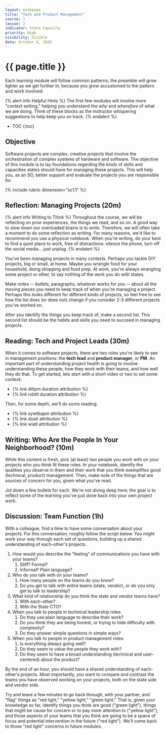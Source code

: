 ```yaml
---
layout: widepage
title: "Tech and Product Management"
course: 1
lesson: 2
indicator: State Capacity
priority: High
visibility: Visible
date: October 8, 2020
---
```


# {{ page.title }}

Each learning module will follow common patterns; the preamble will grow lighter as we get further in, because you grow accustomed to the pattern and work involved. 

{% alert info Helpful Hints %}
The first few modules will involve more "context setting," helping you understand the <i>why</i> and <i>wherefore</i> of what we are doing. Think of these blocks as the instructor whispering suggestions to help keep you on track.
{% endalert %}

* TOC
{:toc}

## Objective

Software projects are complex, creative projects that involve the orchestration of complex systems of hardware and software. The objective of this module is to lay foundations regarding the kinds of skills and capacities states should have for managing these projects. This will help you, as an SO, better support and evaluate the projects you are responsible for.

{% include rubric dimension="sc1.1" %}

## Reflection: Managing Projects (20m)

{% alert info Writing to Think %}
Throughout the course, we will be reflecting on prior experiences, the things we read, and so on. A good way to slow down our overloaded brains is to <i>write</i>. Therefore, we will often take a moment to do some reflection as writing. For many reasons, we'd like to recommend you use a physical notebook. When you're writing, do your best to find a quiet place to work, free of distractions: silence the phone, turn off the social media... just unplug.
{% endalert %}

You've been managing projects in many contexts. Perhaps you tackle DIY projects, big or small, at home. Maybe you wrangle food for your household, doing shopping and food prep. At work, you're always wrangling some project or other, to say nothing of the work you do with states.

Make notes -- bullets, paragraphs, whatever works for you -- about all the moving pieces you need to keep track of when you're managing a project. Perhaps this looks different for different kinds of projects, so feel free to see how the list does (or does not) change if you consider 2-3 different projects you've worked on.

After you identify the things you keep track of, make a second list. This second list should be the habits and skills you need to succeed in managing projects. 

## Reading: Tech and Project Leads (30m)

When it comes to software projects, there are two roles you're likely to see in management positions: the <b>tech lead</b> and <b>product manager</b>, or <b>PM</b>. An important part of understanding project health is going to involve understanding these people, how they work with their teams, and how well they do that. To get started, lets start with a short video or two to set some context:

* {% link ditlpm duration attribution %} 
* {% link robttl duration attribution %}

Then, for some depth, we'll do some reading.

* {% link sywtbapm attribution %}
* {% link doatl attribution %}
* {% link wiatl attribution %}


## Writing: Who Are the People In Your Neighborhood? (10m)

While this content is fresh, pick (at least) two people you work with on your projects who you think fit these roles. In your notebook, identify the qualities you observe in them and their work that you think exemplifies good (technical, product) management. Then, make note of the things that are sources of concern for you, given what you've read.

Jot down a few bullets for each. We're not diving deep here; the goal is to reflect some of the learning you've just done back into your own project work.

## Discussion: Team Function (1h)

With a colleague, find a time to have some conversation about your projects. For this conversation, roughly follow the script below. You might work your way through each set of questions, building up a shared understanding of each-other's projects.

1. How would you describe the "feeling" of communications you have with your teams?
   1. Stiff? Formal?
   2. Informal? Plain language?
2. Who do you talk with on your teams? 
   1. How many people on the teams do you know? 
   2. Do you get to talk with entire teams (state, vendor), or do you only get to talk to leadership?
3. What kind of relationship do you think the state and vendor teams have?
   1. With each-other?
   2. With the State CTO?
4. When you talk to people in technical leadership roles:
   1. Do they use plain language to describe their work?
   2. Do you think they are being honest, or trying to hide difficulty with complexity?
   3. Do they answer simple questions in simple ways?
5. When you talk to people in product management roles:
   1. Is everything always going well?
   2. Do they seem to value the people they work with?
   3. Do they seem to have a broad understanding (technical and user-centered) about the product?

By the end of an hour, you should have a shared understanding of each-other's projects. Most importantly, you want to compare and contrast the teams you have observed working on your projects, both on the state side and vendor side. 

Try and leave a few minutes to go back through, with your partner, and "flag" things as "red light," "yellow light," "green light." That is, given your knowledge so far, identify things you think are good ("green light"), things that might be cause for concern or to pay more attention to ("yellow light"), and those aspects of your teams that you think are going to be a space of focus and potential intervention in the future ("red light"). We'll come back to those "red light" concerns in future modules.

